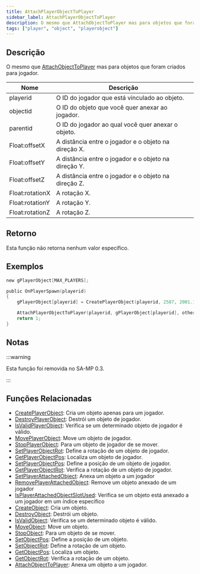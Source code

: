 ```yaml
---
title: AttachPlayerObjectToPlayer
sidebar_label: AttachPlayerObjectToPlayer
description: O mesmo que AttachObjectToPlayer mas para objetos que foram criados para jogador.
tags: ["player", "object", "playerobject"]
---
```


## Descrição

O mesmo que [AttachObjectToPlayer](AttachObjectToPlayer) mas para objetos que foram criados para jogador.

| Nome            | Descrição                                                          |
| --------------- | ------------------------------------------------------------------ |
| playerid        | O ID do jogador que está vinculado ao objeto.                     |
| objectid        | O ID do objeto que você quer anexar ao jogador.                   |
| parentid        | O ID do jogador ao qual você quer anexar o objeto.                |
| Float:offsetX   | A distância entre o jogador e o objeto na direção X.              |
| Float:offsetY   | A distância entre o jogador e o objeto na direção Y.              |
| Float:offsetZ   | A distância entre o jogador e o objeto na direção Z.              |
| Float:rotationX | A rotação X.                                                       |
| Float:rotationY | A rotação Y.                                                       |
| Float:rotationZ | A rotação Z.                                                       |

## Retorno

Esta função não retorna nenhum valor específico.

## Exemplos

```c
new gPlayerObject[MAX_PLAYERS];

public OnPlayerSpawn(playerid)
{
    gPlayerObject[playerid] = CreatePlayerObject(playerid, 2587, 2001.195679, 1547.113892, 14.283400, 0.0, 0.0, 96.0);

    AttachPlayerObjectToPlayer(playerid, gPlayerObject[playerid], other_playerid, 1.5, 0.5, 0.0, 0.0, 1.5, 2.0);
    return 1;
}
```

## Notas

:::warning

Esta função foi removida no SA-MP 0.3.

:::

## Funções Relacionadas

- [CreatePlayerObject](CreatePlayerObject): Cria um objeto apenas para um jogador.
- [DestroyPlayerObject](DestroyPlayerObject): Destrói um objeto de jogador.
- [IsValidPlayerObject](IsValidPlayerObject): Verifica se um determinado objeto de jogador é válido.
- [MovePlayerObject](MovePlayerObject): Move um objeto de jogador.
- [StopPlayerObject](StopPlayerObject): Para um objeto de jogador de se mover.
- [SetPlayerObjectRot](SetPlayerObjectRot): Define a rotação de um objeto de jogador.
- [GetPlayerObjectPos](GetPlayerObjectPos): Localiza um objeto de jogador.
- [SetPlayerObjectPos](SetPlayerObjectPos): Define a posição de um objeto de jogador.
- [GetPlayerObjectRot](GetPlayerObjectRot): Verifica a rotação de um objeto de jogador.
- [SetPlayerAttachedObject](SetPlayerAttachedObject): Anexa um objeto a um jogador
- [RemovePlayerAttachedObject](RemovePlayerAttachedObject): Remove um objeto anexado de um jogador
- [IsPlayerAttachedObjectSlotUsed](IsPlayerAttachedObjectSlotUsed): Verifica se um objeto está anexado a um jogador em um índice específico
- [CreateObject](CreateObject): Cria um objeto.
- [DestroyObject](DestroyObject): Destrói um objeto.
- [IsValidObject](IsValidObject): Verifica se um determinado objeto é válido.
- [MoveObject](MoveObject): Move um objeto.
- [StopObject](StopObject): Para um objeto de se mover.
- [SetObjectPos](SetObjectPos): Define a posição de um objeto.
- [SetObjectRot](SetObjectRot): Define a rotação de um objeto.
- [GetObjectPos](GetObjectPos): Localiza um objeto.
- [GetObjectRot](GetObjectRot): Verifica a rotação de um objeto.
- [AttachObjectToPlayer](AttachObjectToPlayer): Anexa um objeto a um jogador.